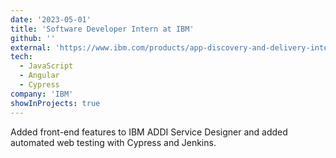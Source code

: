 ```yaml
---
date: '2023-05-01'
title: 'Software Developer Intern at IBM'
github: ''
external: 'https://www.ibm.com/products/app-discovery-and-delivery-intelligence'
tech:
  - JavaScript
  - Angular
  - Cypress
company: 'IBM'
showInProjects: true
---
```


Added front-end features to IBM ADDI Service Designer and added automated web testing with Cypress and Jenkins.
